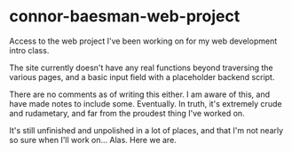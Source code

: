 # connor-baesman-web-project
Access to the web project I've been working on for my web development intro class.

The site currently doesn't have any real functions beyond traversing the various pages, and a basic input field with a placeholder backend script.

There are no comments as of writing this either. I am aware of this, and have made notes to include some. Eventually.
In truth, it's extremely crude and rudametary, and far from the proudest thing I've worked on.

It's still unfinished and unpolished in a lot of places, and that I'm not nearly so sure when I'll work on...
Alas. Here we are.
